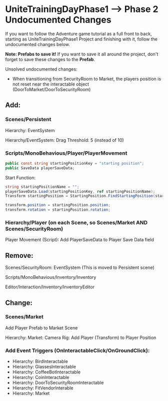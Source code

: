 # UniteTrainingDayPhase1 --> Phase 2 Undocumented Changes
If you want to follow the Adventure game tutorial as a full front to back, starting as UniteTrainingDayPhase1 Project and finishing with it, follow the undocumented changes below.

**Note: Prefabs to save it!** If you want to save it all around the project, don't forget to save these changes to the **Prefab**.

Unsolved undocumented changes:

* When transitioning from SecurityRoom to Market, the players position is not reset near the interactable object (DoorToMarket/DoorToSecurityRoom)

## Add:
### Scenes/Persistent
Hierarchy: EventSystem

Hierarchy/EventSystem: Drag Threshold: 5 (instead of 10)
### Scripts/MonoBehavious/Player/PlayerMovement
```csharp
public const string startingPositionKey = "starting position";
public SaveData playerSaveData;
```
Start Function: 
```csharp
string startingPositionName = "";
playerSaveData.Load(startingPositionKey, ref startingPositionName);
Transform startingPosition = StartingPosition.FindStartingPosition(startingPositionName);

transform.position = startingPosition.position;
transform.rotation = startingPosition.rotation;
```
### Hierarchy/Player (on each Scene, so Scenes/Market AND Scenes/SecurityRoom)
Player Movement (Script): Add PlayerSaveData to Player Save Data field


## Remove:
Scenes/SecurityRoom: EventSystem (This is moved to Persistent scene)

Scripts/MonoBehavious/Inventory/Inventory

Editor/Interaction/Inventory/InventoryEditor

## Change:
### Scenes/Market
Add Player Prefab to Market Scene

Hierarchy: Market: Camera Rig: Add Player (Transform) to Player Position
### Add Event Triggers (OnInteractableClick/OnGroundClick):
* Hierarchy: BirdInteractable
* Hierarchy: GlassesInteractable
* Hierarchy: CoffeeBotInteractable
* Hierarchy: CoinInteractable
* Hierarchy: DoorToSecurityRoomInteractable
* Hierarchy: FitVendorInterable
* Hierarchy: Market

